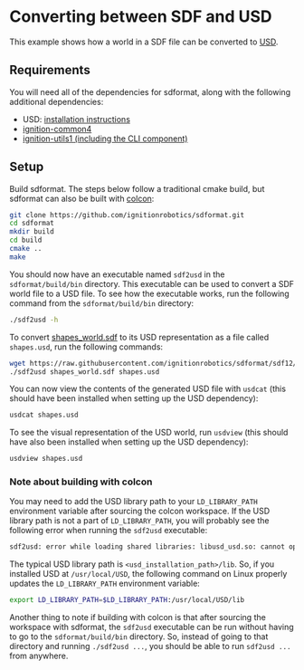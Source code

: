 # Converting between SDF and USD

This example shows how a world in a SDF file can be converted to [USD](https://graphics.pixar.com/usd/release/index.html).

## Requirements

You will need all of the dependencies for sdformat, along with the following additional dependencies:
* USD: [installation instructions](https://github.com/PixarAnimationStudios/USD/blob/release/README.md#getting-and-building-the-code)
* [ignition-common4](https://github.com/ignitionrobotics/ign-common)
* [ignition-utils1 (including the CLI component)](https://github.com/ignitionrobotics/ign-utils)

## Setup

Build sdformat. The steps below follow a traditional cmake build, but sdformat
can also be built with [colcon](https://colcon.readthedocs.io/en/released/index.html):
```bash
git clone https://github.com/ignitionrobotics/sdformat.git
cd sdformat
mkdir build
cd build
cmake ..
make
```

You should now have an executable named `sdf2usd` in the `sdformat/build/bin` directory.
This executable can be used to convert a SDF world file to a USD file.
To see how the executable works, run the following command from the `sdformat/build/bin` directory:
```bash
./sdf2usd -h
```

To convert [shapes_world.sdf](https://github.com/ignitionrobotics/sdformat/blob/sdf12/test/sdf/shapes_world.sdf) to its USD representation as a file called `shapes.usd`, run the following commands:

```bash
wget https://raw.githubusercontent.com/ignitionrobotics/sdformat/sdf12/test/sdf/shapes_world.sdf
./sdf2usd shapes_world.sdf shapes.usd
```

You can now view the contents of the generated USD file with `usdcat` (this should have been installed when setting up the USD dependency):
```bash
usdcat shapes.usd
```

To see the visual representation of the USD world, run `usdview` (this should have also been installed when setting up the USD dependency):
```bash
usdview shapes.usd
```

### Note about building with colcon
You may need to add the USD library path to your `LD_LIBRARY_PATH` environment variable after sourcing the colcon workspace.
If the USD library path is not a part of `LD_LIBRARY_PATH`, you will probably see the following error when running the `sdf2usd` executable:
```bash
sdf2usd: error while loading shared libraries: libusd_usd.so: cannot open shared object file: No such file or directory
```
The typical USD library path is `<usd_installation_path>/lib`.
So, if you installed USD at `/usr/local/USD`, the following command on Linux properly updates the `LD_LIBRARY_PATH` environment variable:
```bash
export LD_LIBRARY_PATH=$LD_LIBRARY_PATH:/usr/local/USD/lib
```

Another thing to note if building with colcon is that after sourcing the workspace with sdformat,
the `sdf2usd` executable can be run without having to go to the `sdformat/build/bin` directory.
So, instead of going to that directory and running `./sdf2usd ...`, you should be able to run `sdf2usd ...` from anywhere.
